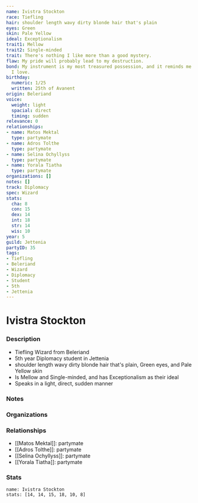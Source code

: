 ```yaml
---
name: Ivistra Stockton
race: Tiefling
hair: shoulder length wavy dirty blonde hair that's plain
eyes: Green
skin: Pale Yellow
ideal: Exceptionalism
trait1: Mellow
trait2: Single-minded
trait: There's nothing I like more than a good mystery.
flaw: My pride will probably lead to my destruction.
bond: My instrument is my most treasured possession, and it reminds me of someone
  I love.
birthday:
  numeric: 1/25
  written: 25th of Avanent
origin: Beleriand
voice:
  weight: light
  spacial: direct
  timing: sudden
relevance: 0
relationships:
- name: Matos Mektal
  type: partymate
- name: Adros Tolthe
  type: partymate
- name: Selina Ochyllyss
  type: partymate
- name: Yorala Tiatha
  type: partymate
organizations: []
notes: []
track: Diplomacy
spec: Wizard
stats:
  cha: 8
  con: 15
  dex: 14
  int: 18
  str: 14
  wis: 10
year: 5
guild: Jettenia
partyID: 35
tags:
- Tiefling
- Beleriand
- Wizard
- Diplomacy
- Student
- 5th
- Jettenia
---
```

# Ivistra Stockton
### Description
- Tiefling Wizard from Beleriand
- 5th year Diplomacy student in Jettenia
- shoulder length wavy dirty blonde hair that's plain, Green eyes, and Pale Yellow skin
- Is Mellow and Single-minded, and has Exceptionalism as their ideal
- Speaks in a light, direct, sudden manner

### Notes

### Organizations

### Relationships
- [[Matos Mektal]]: partymate
- [[Adros Tolthe]]: partymate
- [[Selina Ochyllyss]]: partymate
- [[Yorala Tiatha]]: partymate

### Stats
```statblock
name: Ivistra Stockton
stats: [14, 14, 15, 18, 10, 8]
```